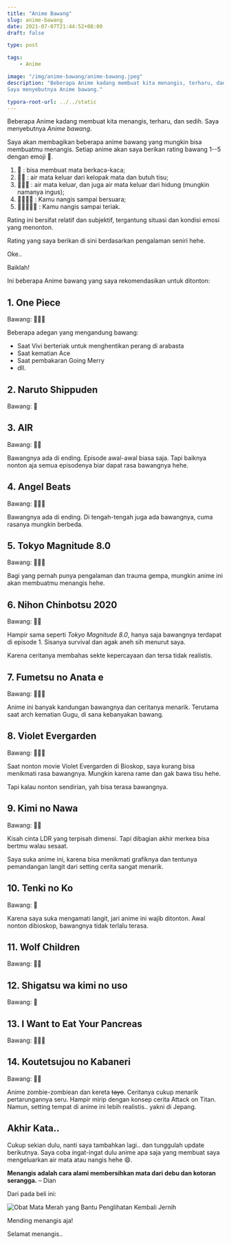 ```yaml
---
title: "Anime Bawang"
slug: anime-bawang
date: 2021-07-07T21:44:52+08:00
draft: false

type: post

tags:
    - Anime

image: "/img/anime-bawang/anime-bawang.jpeg"
description: "Beberapa Anime kadang membuat kita menangis, terharu, dan sedih.
Saya menyebutnya Anime bawang."

typora-root-url: ../../static
---
```


Beberapa Anime kadang membuat kita menangis, terharu, dan sedih.
Saya menyebutnya *Anime bawang*.

Saya akan membagikan beberapa anime bawang yang mungkin bisa membuatmu menangis.
Setiap anime akan saya berikan rating bawang 1--5 dengan emoji 🧅.

1. 🧅 : bisa membuat mata berkaca-kaca;
2. 🧅🧅 : air mata keluar dari kelopak mata dan butuh tisu;
3. 🧅🧅🧅 : air mata keluar, dan juga air mata keluar dari hidung (mungkin namanya ingus);
4. 🧅🧅🧅🧅 : Kamu nangis sampai bersuara;
5. 🧅🧅🧅🧅🧅 : Kamu nangis sampai teriak.

Rating ini bersifat relatif dan subjektif, tergantung situasi dan kondisi emosi yang menonton.

Rating yang saya berikan di sini berdasarkan pengalaman seniri hehe.

Oke..

Baiklah!

Ini beberapa Anime bawang yang saya rekomendasikan untuk ditonton:

## 1. One Piece

Bawang: 🧅🧅🧅

Beberapa adegan yang mengandung bawang:

- Saat Vivi berteriak untuk menghentikan perang di arabasta
- Saat kematian Ace
- Saat pembakaran Going Merry
- dll.


## 2. Naruto Shippuden

Bawang: 🧅

## 3. AIR

Bawang: 🧅🧅

Bawangnya ada di ending. Episode awal-awal biasa saja. Tapi baiknya nonton
aja semua episodenya biar dapat rasa bawangnya hehe.

## 4. Angel Beats

Bawang: 🧅🧅🧅

Bawangnya ada di ending. Di tengah-tengah juga ada bawangnya, cuma rasanya mungkin berbeda.

## 5. Tokyo Magnitude 8.0

Bawang: 🧅🧅🧅

Bagi yang pernah punya pengalaman dan trauma gempa, mungkin anime ini akan
membuatmu menangis hehe.

## 6. Nihon Chinbotsu 2020

Bawang: 🧅🧅

Hampir sama seperti *Tokyo Magnitude 8.0*, hanya saja bawangnya terdapat di episode 1.
Sisanya survival dan agak aneh sih menurut saya.

Karena ceritanya membahas sekte kepercayaan dan tersa tidak realistis.

## 7. Fumetsu no Anata e

Bawang: 🧅🧅🧅

Anime ini banyak kandungan bawangnya dan ceritanya menarik. Terutama saat
arch kematian Gugu, di sana kebanyakan bawang.

## 8. Violet Evergarden

Bawang: 🧅🧅🧅

Saat nonton movie Violet Evergarden di Bioskop, 
saya kurang bisa menikmati rasa bawangnya. 
Mungkin karena rame dan gak bawa tisu hehe.

Tapi kalau nonton sendirian, yah bisa terasa bawangnya.

## 9. Kimi no Nawa

Bawang: 🧅🧅

Kisah cinta LDR yang terpisah dimensi. Tapi dibagian akhir merkea bisa bertmu
walau sesaat.

Saya suka anime ini, karena bisa menikmati grafiknya dan tentunya pemandangan
langit dari setting cerita sangat menarik.

## 10. Tenki no Ko

Bawang: 🧅

Karena saya suka mengamati langit, jari anime ini wajib ditonton. Awal nonton
dibioskop, bawangnya tidak terlalu terasa.

## 11. Wolf Children

Bawang: 🧅🧅

## 12. Shigatsu wa kimi no uso

Bawang: 🧅

## 13. I Want to Eat Your Pancreas

Bawang: 🧅🧅🧅

## 14. Koutetsujou no Kabaneri

Bawang: 🧅🧅

Anime zombie-zombiean dan kereta ~~tayo~~. Ceritanya cukup menarik pertarungannya
seru. Hampir mirip dengan konsep cerita Attack on Titan. Namun, setting
tempat di anime ini lebih realistis.. yakni di Jepang.

## Akhir Kata..

Cukup sekian dulu, nanti saya tambahkan lagi.. dan tunggulah update berikutnya. 
Saya coba ingat-ingat dulu anime apa saja yang membuat saya mengeluarkan air mata 
atau nangis hehe :smile:.

**Menangis adalah cara alami membersihkan mata dari debu dan kotoran serangga.** – Dian

Dari pada beli ini:

![Obat Mata Merah yang Bantu Penglihatan Kembali Jernih](/img/anime-bawang/obat-mata-merah-yang-efektif-untuk-hilangkan-sakit-mata-1570438331.jpg)

Mending menangis aja!

Selamat menangis..
